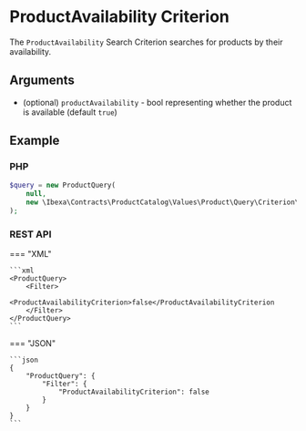 # ProductAvailability Criterion

The `ProductAvailability` Search Criterion searches for products by their availability.

## Arguments

- (optional) `productAvailability` - bool representing whether the product is available (default `true`)

## Example

### PHP

``` php
$query = new ProductQuery(
    null,
    new \Ibexa\Contracts\ProductCatalog\Values\Product\Query\Criterion\ProductAvailability(true)
);
```

### REST API

=== "XML"

    ```xml
    <ProductQuery>
        <Filter>
            <ProductAvailabilityCriterion>false</ProductAvailabilityCriterion
        </Filter>
    </ProductQuery>
    ```

=== "JSON"

    ```json
    {
        "ProductQuery": {
            "Filter": {
                "ProductAvailabilityCriterion": false
            }
        }
    }
    ```